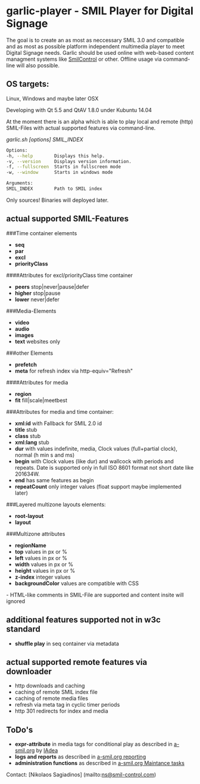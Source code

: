 # garlic-player - SMIL Player for Digital Signage

The goal is to create an as most as neccessary SMIL 3.0 and compatible and as most as possible platform independent multimedia player to meet Digital Signage needs.
Garlic should be used online with web-based content managment systems like [SmilControl](http://smil-control.com) or other.
Offline usage via command-line will also possible.

## OS targets:

Linux, Windows and maybe later OSX

Developing with Qt 5.5 and QtAV 1.8.0 under Kubuntu 14.04

At the moment there is an alpha which is able to play local and remote (http) SMIL-Files with actual supported features via command-line.

*garlic.sh [options] SMIL_INDEX*
```sh
Options:
-h, --help        Displays this help.
-v, --version     Displays version information.
-f, --fullscreen  Starts in fullscreen mode
-w, --window      Starts in windows mode

Arguments:
SMIL_INDEX        Path to SMIL index
```
Only sources! Binaries will deployed later.

## actual supported SMIL-Features

###Time container elements
- **seq**
- **par**
- **excl**
- **priorityClass**

####Attributes for excl/priorityClass time container
- **peers** stop|never|pause|defer
- **higher** stop|pause
- **lower** never|defer

###Media-Elements
- **video**
- **audio**
- **images**
- **text** websites only

###other Elements
- **prefetch**
- **meta** for refresh index via http-equiv="Refresh"

####Attributes for media
- **region**
- **fit** fill|scale|meetbest

###Attributes for media and time container:
- **xml:id** with Fallback for SMIL 2.0 id
- **title** stub
- **class** stub
- **xml:lang** stub
- **dur** with values indefinite, media, Clock values (full+partial clock),  normal (h min s and ms)
- **begin** with Clock values (like dur) and wallcock with periods and repeats. Date is supported only in full ISO 8601 format not short date like 201634W.
- **end** has same features as begin
- **repeatCount** only integer values (float support maybe implemented later)

###Layered multizone layouts elements:
- **root-layout**
- **layout**

###Multizone attributes
- **regionName**
- **top** values in px or %
- **left** values in px or %
- **width** values in px or %
- **height** values in px or %
- **z-index** integer values
- **backgroundColor** values are compatible with CSS

<!-- --> - HTML-like comments in SMIL-File are supported and content insite will ignored

## additional features supported not in w3c standard
- **shuffle play** in seq container via metadata

## actual supported remote features via downloader
- http downloads and caching
- caching of remote SMIL index file
- caching of remote media files
- refresh via meta tag in cyclic timer periods
- http 301 redirects for index and media

## ToDo's
- **expr-attribute** in media tags for conditional play as described in [a-smil.org](http://www.a-smil.org/index.php/Conditional_play) by [IAdea](http://www.iadea.com/)
- **logs and reports** as described in [a-smil.org reporting](http://www.a-smil.org/index.php/Reporting)
- **administration functions** as described in [a-smil.org Maintance tasks](http://www.a-smil.org/index.php/Maintenance_tasks)

Contact: [Nikolaos Sagiadinos] (mailto:ns@smil-control.com)
